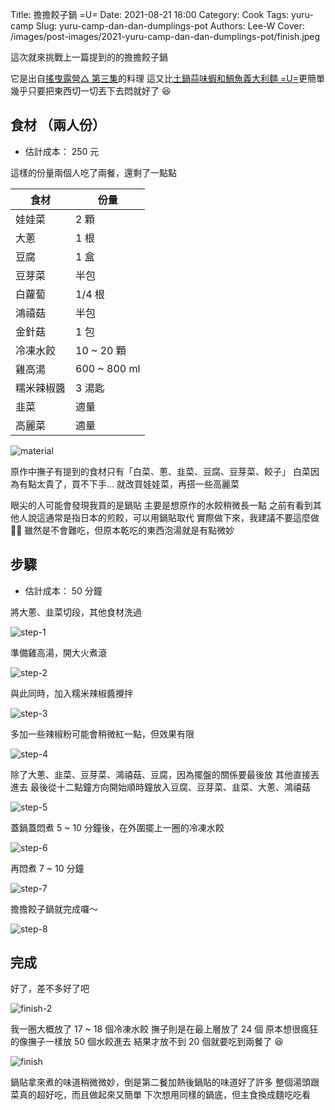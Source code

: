 Title: 擔擔餃子鍋 =U=
Date: 2021-08-21 18:00
Category: Cook
Tags: yuru-camp
Slug: yuru-camp-dan-dan-dumplings-pot
Authors: Lee-W
Cover: /images/post-images/2021-yuru-camp-dan-dan-dumplings-pot/finish.jpeg

這次就來挑戰上一篇提到的的擔擔餃子鍋

<!--more-->

它是出自[搖曳露營△ 第三集](https://ani.gamer.com.tw/animeVideo.php?sn=21673)的料理
這又比[土鍋蒜味蝦和鯛魚義大利麵 =U=]({filename}/posts/cook/2021/16-yuru-camp-ajillo.md)更簡單
幾乎只要把東西切一切丟下去悶就好了 😆

## 食材 （兩人份）
* 估計成本： 250 元

這樣的份量兩個人吃了兩餐，還剩了一點點

| 食材 | 份量 |
|---|---|
| 娃娃菜 | 2 顆 |
| 大蔥 | 1 根 |
| 豆腐 | 1 盒 |
| 豆芽菜 | 半包 |
| 白蘿蔔 | 1/4 根 |
| 鴻禧菇 | 半包 |
| 金針菇 | 1 包 |
| 冷凍水餃 | 10 ~ 20 顆 |
| 雞高湯 | 600 ~ 800 ml |
| 糯米辣椒醬 | 3 湯匙 |
| 韭菜 | 適量 |
| 高麗菜 | 適量 |

![material](/images/post-images/2021-yuru-camp-dan-dan-dumplings-pot/material.jpeg)

原作中撫子有提到的食材只有「白菜、蔥、韭菜、豆腐、豆芽菜、餃子」
白菜因為有點太貴了，買不下手...
就改買娃娃菜，再搭一些高麗菜

眼尖的人可能會發現我買的是鍋貼
主要是想原作的水餃稍微長一點
之前有看到其他人說這通常是指日本的煎餃，可以用鍋貼取代
實際做下來，我建議不要這麼做 🙅‍♂️
雖然是不會難吃，但原本乾吃的東西泡湯就是有點微妙

## 步驟
* 估計成本： 50 分鐘

將大蔥、韭菜切段，其他食材洗過

![step-1](/images/post-images/2021-yuru-camp-dan-dan-dumplings-pot/step-1.jpeg)

準備雞高湯，開大火煮滾

![step-2](/images/post-images/2021-yuru-camp-dan-dan-dumplings-pot/step-2.jpeg)

與此同時，加入糯米辣椒醬攪拌

![step-3](/images/post-images/2021-yuru-camp-dan-dan-dumplings-pot/step-3.jpeg)

多加一些辣椒粉可能會稍微紅一點，但效果有限

![step-4](/images/post-images/2021-yuru-camp-dan-dan-dumplings-pot/step-4.jpeg)

除了大蔥、韭菜、豆芽菜、鴻禧菇、豆腐，因為擺盤的關係要最後放
其他直接丟進去
最後從十二點鐘方向開始順時鐘放入豆腐、豆芽菜、韭菜、大蔥、鴻禧菇

![step-5](/images/post-images/2021-yuru-camp-dan-dan-dumplings-pot/step-5.jpeg)

蓋鍋蓋悶煮 5 ~ 10 分鐘後，在外圍擺上一圈的冷凍水餃

![step-6](/images/post-images/2021-yuru-camp-dan-dan-dumplings-pot/step-6.jpeg)

再悶煮 7 ~ 10 分鐘

![step-7](/images/post-images/2021-yuru-camp-dan-dan-dumplings-pot/step-7.jpeg)

擔擔餃子鍋就完成囉～

![step-8](/images/post-images/2021-yuru-camp-dan-dan-dumplings-pot/step-8.jpeg)

## 完成

好了，差不多好了吧

![finish-2](/images/post-images/2021-yuru-camp-dan-dan-dumplings-pot/finish-2.jpeg)

我一圈大概放了 17 ~ 18 個冷凍水餃
撫子則是在最上層放了 24 個
原本想很瘋狂的像撫子一樣放 50 個水餃進去
結果才放不到 20 個就要吃到兩餐了 😆

![finish](/images/post-images/2021-yuru-camp-dan-dan-dumplings-pot/finish.jpeg)

鍋貼拿來煮的味道稍微微妙，倒是第二餐加熱後鍋貼的味道好了許多
整個湯頭跟菜真的超好吃，而且做起來又簡單
下次想用同樣的鍋底，但主食換成麵吃吃看
